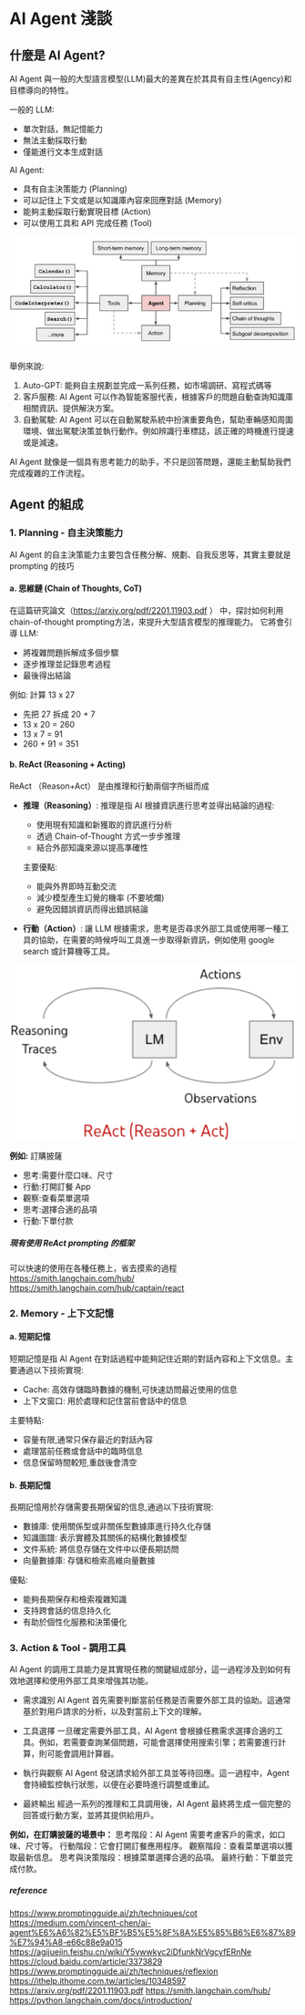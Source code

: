 # AI Agent 淺談

## 什麼是 AI Agent?

AI Agent 與一般的大型語言模型(LLM)最大的差異在於其具有自主性(Agency)和目標導向的特性。

一般的 LLM:
- 單次對話，無記憶能力
- 無法主動採取行動
- 僅能進行文本生成對話

AI Agent:
- 具有自主決策能力 (Planning)
- 可以記住上下文或是以知識庫內容來回應對話 (Memory)
- 能夠主動採取行動實現目標 (Action)
- 可以使用工具和 API 完成任務 (Tool)

![img](./pic/175053.jpg)

舉例來說:
1. Auto-GPT: 能夠自主規劃並完成一系列任務，如市場調研、寫程式碼等
2. 客戶服務: AI Agent 可以作為智能客服代表，根據客戶的問題自動查詢知識庫相關資訊、提供解決方案。
3. 自動駕駛: AI Agent 可以在自動駕駛系統中扮演重要角色，幫助車輛感知周圍環境、做出駕駛決策並執行動作。例如辨識行車標誌，該正確的時機進行提速或是減速。


AI Agent 就像是一個具有思考能力的助手，不只是回答問題，還能主動幫助我們完成複雜的工作流程。


## Agent 的組成
### 1. Planning - 自主決策能力

AI Agent 的自主決策能力主要包含任務分解、規劃、自我反思等，其實主要就是 prompting 的技巧

#### a. 思維鏈 (Chain of Thoughts, CoT)
在這篇研究論文（https://arxiv.org/pdf/2201.11903.pdf ） 中，探討如何利用chain-of-thought prompting方法，來提升大型語言模型的推理能力。
它將會引導 LLM:
- 將複雜問題拆解成多個步驟
- 逐步推理並記錄思考過程
- 最後得出結論

例如:
計算 13 x 27
- 先把 27 拆成 20 + 7
- 13 x 20 = 260
- 13 x 7 = 91
- 260 + 91 = 351

#### b. ReAct (Reasoning + Acting)
ReAct （Reason+Act） 是由推理和行動兩個字所組而成

- **推理（Reasoning）**: 
推理是指 AI 根據資訊進行思考並得出結論的過程:
    - 使用現有知識和新獲取的資訊進行分析
    - 透過 Chain-of-Thought 方式一步步推理
    - 結合外部知識來源以提高準確性

    主要優點:
    - 能與外界即時互動交流
    - 減少模型產生幻覺的機率 (不要唬爛)
    - 避免因錯誤資訊而得出錯誤結論

- **行動（Action）**: 
讓 LLM 根據需求，思考是否尋求外部工具或使用哪一種工具的協助，在需要的時候呼叫工具進一步取得新資訊，例如使用 google search 或計算機等工具。


![img](./pic/--2.png)

**例如:**
訂購披薩
- 思考:需要什麼口味、尺寸
- 行動:打開訂餐 App
- 觀察:查看菜單選項
- 思考:選擇合適的品項
- 行動:下單付款

#####  現有使用 ReAct prompting 的框架
可以快速的使用在各種任務上，省去摸索的過程
https://smith.langchain.com/hub/
https://smith.langchain.com/hub/captain/react



### 2. Memory - 上下文記憶

#### a. 短期記憶
短期記憶是指 AI Agent 在對話過程中能夠記住近期的對話內容和上下文信息。主要通過以下技術實現:

- Cache: 高效存儲臨時數據的機制,可快速訪問最近使用的信息
- 上下文窗口: 用於處理和記住當前會話中的信息

主要特點:
- 容量有限,通常只保存最近的對話內容
- 處理當前任務或會話中的臨時信息
- 信息保留時間較短,重啟後會清空

#### b. 長期記憶
長期記憶用於存儲需要長期保留的信息,通過以下技術實現:

- 數據庫: 使用關係型或非關係型數據庫進行持久化存儲
- 知識圖譜: 表示實體及其關係的結構化數據模型
- 文件系統: 將信息存儲在文件中以便長期訪問
- 向量數據庫: 存儲和檢索高維向量數據

優點:
- 能夠長期保存和檢索複雜知識
- 支持跨會話的信息持久化
- 有助於個性化服務和決策優化

### 3. Action & Tool - 調用工具
AI Agent 的調用工具能力是其實現任務的關鍵組成部分，這一過程涉及到如何有效地選擇和使用外部工具來增強其功能。

- 需求識別
AI Agent 首先需要判斷當前任務是否需要外部工具的協助。這通常基於對用戶請求的分析，以及對當前上下文的理解。

- 工具選擇
一旦確定需要外部工具，AI Agent 會根據任務需求選擇合適的工具。例如，若需要查詢某個問題，可能會選擇使用搜索引擎；若需要進行計算，則可能會調用計算器。

- 執行與觀察
AI Agent 發送請求給外部工具並等待回應。這一過程中，Agent 會持續監控執行狀態，以便在必要時進行調整或重試。

- 最終輸出
經過一系列的推理和工具調用後，AI Agent 最終將生成一個完整的回答或行動方案，並將其提供給用戶。

**例如，在訂購披薩的場景中：**
思考階段：AI Agent 需要考慮客戶的需求，如口味、尺寸等。
行動階段：它會打開訂餐應用程序。
觀察階段：查看菜單選項以獲取最新信息。
思考與決策階段：根據菜單選擇合適的品項。
最終行動：下單並完成付款。


##### reference
https://www.promptingguide.ai/zh/techniques/cot
https://medium.com/vincent-chen/ai-agent%E6%A6%82%E5%BF%B5%E5%8F%8A%E5%85%B6%E6%87%89%E7%94%A8-e66c88e9a015
https://agijuejin.feishu.cn/wiki/Y5vwwkyc2iDfunkNrVgcyfERnNe
https://cloud.baidu.com/article/3373829
https://www.promptingguide.ai/zh/techniques/reflexion
https://ithelp.ithome.com.tw/articles/10348597
https://arxiv.org/pdf/2201.11903.pdf
https://smith.langchain.com/hub/
https://python.langchain.com/docs/introduction/

